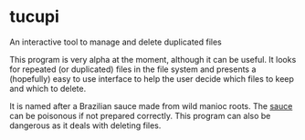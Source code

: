 # tucupi
An interactive tool to manage and delete duplicated files

This program is very alpha at the moment, although it can be useful. It looks 
for repeated (or duplicated) files in the file system and presents a (hopefully) 
easy to use interface to help the user decide which files to keep and which to delete.

It is named after a Brazilian sauce made from wild manioc roots.
The [sauce](https://en.wikipedia.org/wiki/Tucupi) can be poisonous if not prepared
correctly. This program can also be dangerous as it deals with deleting files. 

